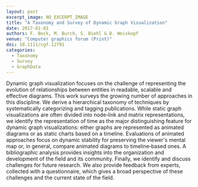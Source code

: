 ```yaml
---
layout: post
excerpt_image: NO_EXCERPT_IMAGE
title: "A Taxonomy and Survey of Dynamic Graph Visualization"
date: 2017-01-01
authors: F. Beck, M. Burch, S. Diehl & D. Weiskopf
venue: "Computer graphics forum (Print)"
doi: 10.1111/cgf.12791
categories:
  - Taxonomy
  - Survey
  - GraphData
---
```

Dynamic graph visualization focuses on the challenge of representing the evolution of relationships between entities in readable, scalable and effective diagrams. This work surveys the growing number of approaches in this discipline. We derive a hierarchical taxonomy of techniques by systematically categorizing and tagging publications. While static graph visualizations are often divided into node‐link and matrix representations, we identify the representation of time as the major distinguishing feature for dynamic graph visualizations: either graphs are represented as animated diagrams or as static charts based on a timeline. Evaluations of animated approaches focus on dynamic stability for preserving the viewer's mental map or, in general, compare animated diagrams to timeline‐based ones. A bibliographic analysis provides insights into the organization and development of the field and its community. Finally, we identify and discuss challenges for future research. We also provide feedback from experts, collected with a questionnaire, which gives a broad perspective of these challenges and the current state of the field.
